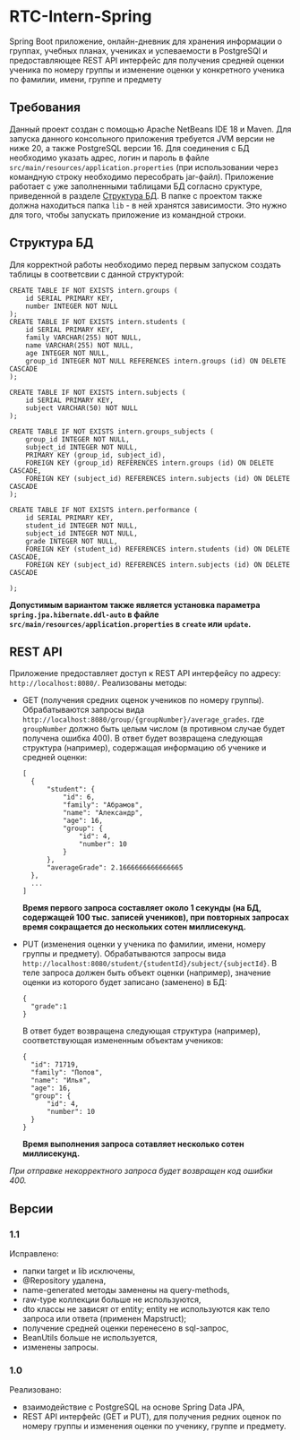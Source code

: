 # RTC-Intern-Spring
Spring Boot приложение, онлайн-дневник для хранения информации о группах, учебных планах, учениках и успеваемости в PostgreSQl и предоставляющее REST API интерфейс для получения средней оценки ученика по номеру группы и изменение оценки у конкретного ученика по фамилии, имени, группе и предмету

## Требования
Данный проект создан с помощью Apache NetBeans IDE 18 и Maven. Для запуска данного консольного приложения требуется JVM версии не ниже 20, а также PostgreSQL версии 16. Для соединения с БД необходимо указать адрес, логин и пароль в файле `src/main/resources/application.properties` (при использовании через командную строку необходимо пересобрать jar-файл). Приложение работает с уже заполненными таблицами БД согласно сруктуре, приведенной в разделе [Структура БД](https://github.com/deddanluz/RTC-Intern-Spring/tree/main#структура-бд). В папке с проектом также должна находиться папка `lib` - в ней хранятся зависимости. Это нужно для того, чтобы запускать приложение из командной строки.

## Структура БД
Для корректной работы необходимо перед первым запуском создать таблицы в соответсвии с данной структурой:

```
CREATE TABLE IF NOT EXISTS intern.groups (
    id SERIAL PRIMARY KEY,
    number INTEGER NOT NULL
);
CREATE TABLE IF NOT EXISTS intern.students (
    id SERIAL PRIMARY KEY,
    family VARCHAR(255) NOT NULL,
	name VARCHAR(255) NOT NULL,
	age INTEGER NOT NULL,
    group_id INTEGER NOT NULL REFERENCES intern.groups (id) ON DELETE CASCADE
);

CREATE TABLE IF NOT EXISTS intern.subjects (
    id SERIAL PRIMARY KEY,
	subject VARCHAR(50) NOT NULL
);

CREATE TABLE IF NOT EXISTS intern.groups_subjects (
	group_id INTEGER NOT NULL,
    subject_id INTEGER NOT NULL,
    PRIMARY KEY (group_id, subject_id),
    FOREIGN KEY (group_id) REFERENCES intern.groups (id) ON DELETE CASCADE,
    FOREIGN KEY (subject_id) REFERENCES intern.subjects (id) ON DELETE CASCADE
);

CREATE TABLE IF NOT EXISTS intern.performance (
    id SERIAL PRIMARY KEY,
	student_id INTEGER NOT NULL,
    subject_id INTEGER NOT NULL,
    grade INTEGER NOT NULL,
    FOREIGN KEY (student_id) REFERENCES intern.students (id) ON DELETE CASCADE,
    FOREIGN KEY (subject_id) REFERENCES intern.subjects (id) ON DELETE CASCADE

);
```
**Допустимым вариантом также является установка параметра `spring.jpa.hibernate.ddl-auto` в файле `src/main/resources/application.properties` в `create` или `update`.**

## REST API
Приложение предоставляет доступ к REST API интерфейсу по адресу: `http://localhost:8080/`. Реализованы методы:
- GET (получения средних оценок учеников по номеру группы).
  Обрабатываются запросы вида `http://localhost:8080/group/{groupNumber}/average_grades`.
  где `groupNumber` должно быть целым числом (в противном случае будет получена ошибка 400).
  В ответ будет возвращена следующая структура (например), содержащая информацию об ученике и средней оценки:

  ```
  [
    {
        "student": {
            "id": 6,
            "family": "Абрамов",
            "name": "Александр",
            "age": 16,
            "group": {
                "id": 4,
                "number": 10
            }
        },
        "averageGrade": 2.1666666666666665
    },
    ...
  ]
  ```
  **Время первого запроса составляет около 1 секунды (на БД, содержащей 100 тыс. записей учеников), при повторных запросах время сокращается до нескольких сотен миллисекунд.**
  
- PUT (изменения оценки у ученика по фамилии, имени, номеру группы и предмету).
  Обрабатываются запросы вида `http://localhost:8080/student/{studentId}/subject/{subjectId}`.
  В теле запроса должен быть объект оценки (например), значение оценки из которого будет записано (заменено) в БД:

  ```
  {
    "grade":1
  }
  ```

  В ответ будет возвращена следующая структура (например), соответствующая измененным объектам учеников:

  ```
  {
    "id": 71719,
    "family": "Попов",
    "name": "Илья",
    "age": 16,
    "group": {
        "id": 4,
        "number": 10
    }
  }
  ```
  **Время выполнения запроса сотавляет несколько сотен миллисекунд.**

_При отправке некорректного запроса будет возвращен код ошибки 400._

## Версии

### 1.1
Исправлено:
- папки target и lib исключены,
- @Repository удалена,
- name-generated методы заменены на query-methods,
- raw-type коллекции больше не используются,
- dto классы не зависят от entity; entity не используются как тело запроса или ответа (применен Mapstruct);
- получение средней оценки перенесено в sql-запрос,
- BeanUtils больше не используется,
- изменены запросы.

### 1.0
Реализовано:
- взаимодействие с PostgreSQL на основе Spring Data JPA,
- REST API интерфейс (GET и PUT), для получения редних оценок по номеру группы и изменения оценки по ученику, группе и предмету.
